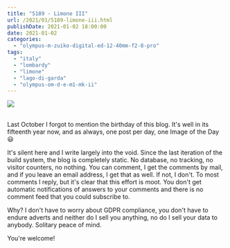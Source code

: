```yaml
---
title: "5189 - Limone III"
url: /2021/01/5189-limone-iii.html
publishDate: 2021-01-02 18:00:00
date: 2021-01-02
categories: 
  - "olympus-m-zuiko-digital-ed-12-40mm-f2-8-pro"
tags: 
  - "italy"
  - "lombardy"
  - "limone" 
  - "lago-di-garda"
  - "olympus-om-d-e-m1-mk-ii"
---
```

<div class="container">
<div class="center"><a target="_blank" href="https://d25zfm9zpd7gm5.cloudfront.net/1200x1200/2018/20180913_140020_lr.jpg"><img class="webfeedsFeaturedVisual" src="https://d25zfm9zpd7gm5.cloudfront.net/0600x0600/2018/20180913_140020_lr.jpg" /></a></div>
</div>
<br />

Last October I forgot to mention the birthday of this blog. It's
well in its fifteenth year now, and as always, one post per day, one
Image of the Day :smiley:

It's silent here and I write largely into the void. Since the last
iteration of the build system, the blog is completely static. No
database, no tracking, no visitor counters, no nothing. You can
comment, I get the comments by mail, and if you leave an email
address, I get that as well. If not, I don't. To most comments I
reply, but it's clear that this effort is moot. You don't get
automatic notifications of answers to your comments and there is no
comment feed that you could subscribe to.

Why? I don't have to worry about GDPR compliance, you don't have to
endure adverts and neither do I sell you anything, no do I sell your
data to anybody. Solitary peace of mind.

You're welcome!